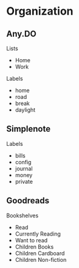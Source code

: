 # Organization

## Any.DO

Lists

* Home
* Work

Labels

* home
* road
* break
* daylight

## Simplenote

Labels

* bills
* config
* journal
* money
* private

## Goodreads

Bookshelves

* Read
* Currently Reading
* Want to read
* Children Books
* Children Cardboard
* Children Non-fiction
